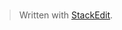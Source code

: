 #


> Written with [StackEdit](https://stackedit.io/).
<!--stackedit_data:
eyJoaXN0b3J5IjpbLTEyMDM2MzQ0NjddfQ==
-->